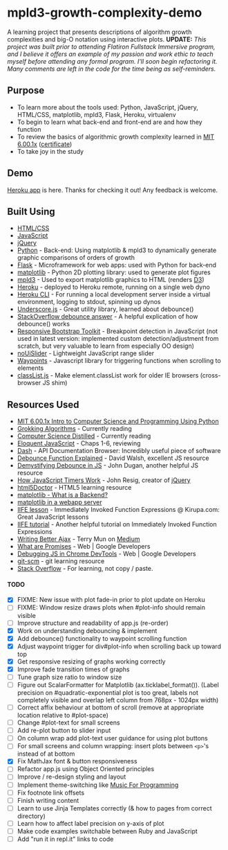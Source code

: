 # mpld3-growth-complexity-demo

A learning project that presents descriptions of algorithm growth complexities and big-O notation using interactive plots. __UPDATE:__ _This project was built prior to attending Flatiron Fullstack Immersive program, and I believe it offers an example of my passion and work ethic to teach myself before attending any formal program. I'll soon begin refactoring it. Many comments are left in the code for the time being as self-reminders._

## Purpose

* To learn more about the tools used: Python, JavaScript, jQuery, HTML/CSS, matplotlib, mpld3, Flask, Heroku, virtualenv
* To begin to learn what back-end and front-end are and how they function
* To review the basics of algorithmic growth complexity learned in [MIT 6.00.1x](https://www.edx.org/course/introduction-computer-science-mitx-6-00-1x-9) ([certificate](https://courses.edx.org/certificates/be5594d409634b2fb9bbf9b668939c47))
* To take joy in the study

## Demo
 
[Heroku app](https://mpld3-growth-complexity-demo.herokuapp.com) is here. Thanks for checking it out! Any feedback is welcome.

## Built Using

* [HTML/CSS](http://learn.shayhowe.com/html-css/)
* [JavaScript](https://developer.mozilla.org/en-US/docs/Web/JavaScript)
* [jQuery](https://jquery.com/)
* [Python](https://www.python.org) - Back-end: Using matplotlib & mpld3 to dynamically generate graphic comparisons of orders of growth
* [Flask](http://flask.pocoo.org/) - Microframework for web apps: used with Python for back-end
* [matplotlib](http://matplotlib.org/) - Python 2D plotting library: used to generate plot figures
* [mpld3](http://mpld3.github.io/) - Used to export matplotlib graphics to HTML (renders [D3](https://d3js.org/))
* [Heroku](https://devcenter.heroku.com/) - deployed to Heroku remote, running on a single web dyno
* [Heroku CLI](https://devcenter.heroku.com/articles/heroku-cli) - For running a local development server inside a virtual environment, logging to stdout, spinning up dynos
* [Underscore.js](underscorejs.org) - Great utility library, learned about debounce()
* [StackOverflow debounce answer](http://stackoverflow.com/questions/24004791/can-someone-explain-the-debounce-function-in-javascript) - A helpful explication of how debounce() works
* [Responsive Bootstrap Toolkit](https://github.com/maciej-gurban/responsive-bootstrap-toolkit) - Breakpoint detection in JavaScript (not used in latest version: implemented custom detection/adjustment from scratch, but very valuable to learn from especially OO design)
* [noUiSlider](https://refreshless.com/nouislider/) - Lightweight JavaScript range slider
* [Waypoints](http://imakewebthings.com/waypoints/) - Javascript library for triggering functions when scrolling to elements
* [classList.js](https://github.com/eligrey/classList.js) - Make element.classList work for older IE browsers (cross-browser JS shim)

## Resources Used

* [MIT 6.00.1x Intro to Computer Science and Programming Using Python](https://www.edx.org/course/introduction-computer-science-mitx-6-00-1x-9)
* [Grokking Algorithms](https://www.manning.com/books/grokking-algorithms) - Currently reading
* [Computer Science Distilled](https://leanpub.com/computer-science-distilled) - Currently reading
* [Eloquent JavaScript](eloquentjavascript.net) - Chaps 1-6, reviewing
* [Dash](https://kapeli.com/dash) - API Documentation Browser: Incredibly useful piece of software
* [Debounce Function Explained](https://davidwalsh.name/javascript-debounce-function) - David Walsh, excellent JS resource
* [Demystifying Debounce in JS](https://john-dugan.com/javascript-debounce/) - John Dugan, another helpful JS resource
* [How JavaScript Timers Work](http://ejohn.org/blog/how-javascript-timers-work/) - John Resig, creator of [jQuery](https://jquery.com)
* [html5Doctor](http://html5doctor.com/) - HTML5 learning resource
* [matplotlib - What is a Backend?](http://matplotlib.org/faq/usage_faq.html#what-is-a-backend)
* [matplotlib in a webapp server](http://matplotlib.org/faq/howto_faq.html#matplotlib-in-a-web-application-server)
* [IIFE lesson](https://www.kirupa.com/html5/immediately_invoked_function_expressions_iife.htm) - Immediately Invoked Function Expressions @ Kirupa.com: Great JavaScript lessons
* [IIFE tutorial](http://www.tutorialsteacher.com/javascript/immediately-invoked-function-expression-iife) - Another helpful tutorial on Immediately Invoked Function Expressions
* [Writing Better Ajax](https://medium.com/coding-design/writing-better-ajax-8ee4a7fb95f#.wkx1uei9f) - Terry Mun on [Medium](https://medium.com)
* [What are Promises](https://developers.google.com/web/fundamentals/getting-started/primers/promises) - Web | Google Developers
* [Debugging JS in Chrome DevTools](https://developers.google.com/web/tools/chrome-devtools/javascript/) - Web | Google Developers
* [git-scm](https://git-scm.com) - git learning resource
* [Stack Overflow](stackoverflow.com) - For learning, not copy / paste.

#### TODO

- [X] FIXME: New issue with plot fade-in prior to plot update on Heroku
- [ ] FIXME: Window resize draws plots when #plot-info should remain visible
- [ ] Improve structure and readability of app.js (re-order)
- [X] Work on understanding debouncing & implement
- [X] Add debounce() functionality to waypoint scrolling function
- [X] Adjust waypoint trigger for div#plot-info when scrolling back up toward top
- [X] Get responsive resizing of graphs working correctly
- [X] Improve fade transition times of graphs
- [ ] Tune graph size ratio to window size
- [ ] Figure out ScalarFormatter for Matplotlib (ax.ticklabel_format()).
(Label precision on #quadratic-exponential plot is too great, labels not completely visible and overlap left column from 768px - 1024px width)
- [ ] Correct affix behaviour at bottom of scroll
(remove at appropriate location relative to #plot-space)
- [ ] Change #plot-text for small screens
- [ ] Add re-plot button to slider input
- [ ] On column wrap add plot-text user guidance for using plot buttons
- [ ] For small screens and column wrapping: insert plots between `<p>`'s instead of at bottom
- [X] Fix MathJax font & button responsiveness
- [ ] Refactor app.js using Object Oriented principles
- [ ] Improve / re-design styling and layout
- [ ] Implement theme-switching like [Music For Programming](https://musicforprogramming.net/)
- [ ] Fix footnote link offsets
- [ ] Finish writing content
- [ ] Learn to use Jinja Templates correctly (& how to  pages from correct directory)
- [ ] Learn how to affect label precision on y-axis of plot
- [ ] Make code examples switchable between Ruby and JavaScript
- [ ] Add "run it in repl.it" links to code